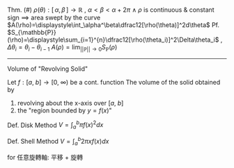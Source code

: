Thm.
(#) ${\rho}(\theta):[\,\alpha,\,\beta\,]\to\mathbb{R}$ , $\alpha<\beta<\alpha+2\pi$
	$\land$ $\rho$ is continuous & constant sign
	$\implies$
	area swept by the curve $A(\rho)=\displaystyle\int_\alpha^\beta\dfrac12[\rho(\theta)]^2d\theta$
Pf.
$S_{\mathbb{P}}(\rho)=\displaystyle\sum_{i=1}^{n}\dfrac12[\rho(\theta_i)]^2\Delta\theta_i$ , $\Delta\theta_i=\theta_i-\theta_{i-1}$
$A(\rho)=\displaystyle\lim_{||\mathbb{P}||\to0}S_{\mathbb{P}}(\rho)$


---

Volume of "Revolving Solid"

Let $f:[a,\;b]\to[0,\;\infty)$ be a cont. function
The volume of the solid obtained by
1. revolving about the x-axis over $[a,\;b]$
2. the "region bounded by $y=f(x)$"

Def. Disk Method
$V=\displaystyle\int_a^b\pi f(x)^2dx$

Def. Shell Method
$V=\displaystyle\int_a^b2\pi x f(x)dx$

for 任意旋轉軸: 平移 + 旋轉